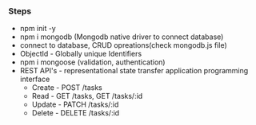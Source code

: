 ### Steps

- npm init -y
- npm i mongodb (Mongodb native driver to connect database)
- connect to database, CRUD opreations(check mongodb.js file)
- ObjectId - Globally unique Identifiers
- npm i mongoose (validation, authentication)
- REST API's - representational state transfer application programming interface
  - Create - POST /tasks
  - Read - GET /tasks, GET /tasks/:id 
  - Update - PATCH /tasks/:id
  - Delete - DELETE /tasks/:id